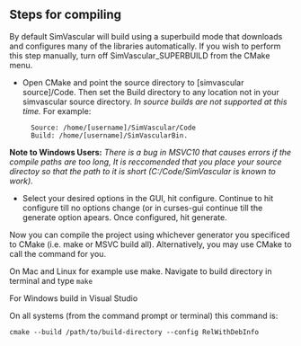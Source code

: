
## Steps for compiling


By default SimVascular will build using a superbuild mode that downloads and
configures many of the libraries automatically.  If you wish to perform this
step manually, turn off SimVascular_SUPERBUILD from the CMake menu.

- Open CMake and point the source directory to [simvascular source]/Code.  Then set the Build directory to any location not in your simvascular source directory. *In source builds are not supported at this time.* For example:


		Source: /home/[username]/SimVascular/Code
		Build: /home/[username]/SimVascularBin.

**Note to Windows Users:** *There is a bug in MSVC10 that causes errors if the compile paths are too long,  It is reccomended that you place your source directoy so that the path to it is short (C:/Code/SimVascular is known to work).*

- Select your desired options in the GUI, hit configure. Continue to hit configure till no options change (or in curses-gui continue till the generate option apears.  Once configured, hit generate.  
	

Now you can compile the project using whichever generator you specificed to 
CMake (i.e. make or MSVC build all).  Alternatively, you may use CMake to call 
the command for you.

On Mac and Linux for example use make. Navigate to build directory in terminal and type `make`

For Windows build in Visual Studio

On all systems (from the command prompt or terminal) this command is: 

	cmake --build /path/to/build-directory --config RelWithDebInfo